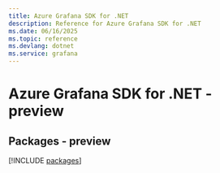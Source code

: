 ```yaml
---
title: Azure Grafana SDK for .NET
description: Reference for Azure Grafana SDK for .NET
ms.date: 06/16/2025
ms.topic: reference
ms.devlang: dotnet
ms.service: grafana
---
```

# Azure Grafana SDK for .NET - preview
## Packages - preview
[!INCLUDE [packages](grafana-index.md)]